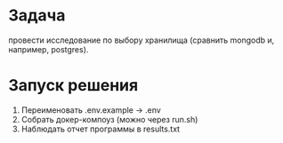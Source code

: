 # Задача
провести исследование по выбору хранилища (сравнить mongodb и, например, postgres).

# Запуск решения
1. Переименовать .env.example -> .env
2. Собрать докер-компоуз (можно через run.sh)
3. Наблюдать отчет программы в results.txt
